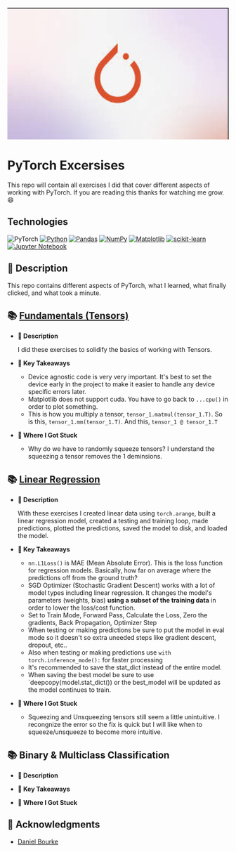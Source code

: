 <p align="center">
   <img src="https://github.com/AishaEvering/PyTorch_Exercises/blob/main/header_2.png" alt="Face Verfication" width="600" height="300">
</p>

# PyTorch Excersises

This repo will contain all exercises I did that cover different aspects of working with PyTorch.  If you are reading this thanks for watching me grow. 😄

## Technologies
![PyTorch](https://img.shields.io/badge/PyTorch-%23EE4C2C.svg?style=for-the-badge&logo=PyTorch&logoColor=white)
[![Python](https://img.shields.io/badge/python-3670A0?style=for-the-badge&logo=python&logoColor=ffdd54)](https://www.python.org/)
[![Pandas](https://img.shields.io/badge/pandas-%23150458.svg?style=for-the-badge&logo=pandas&logoColor=white)](https://pandas.pydata.org/)
[![NumPy](https://img.shields.io/badge/numpy-%23013243.svg?style=for-the-badge&logo=numpy&logoColor=white)](https://numpy.org/)
[![Matplotlib](https://img.shields.io/badge/Matplotlib-%23ffffff.svg?style=for-the-badge&logo=Matplotlib&logoColor=black)](https://matplotlib.org/)
[![scikit-learn](https://img.shields.io/badge/scikit--learn-%23F7931E.svg?style=for-the-badge&logo=scikit-learn&logoColor=white)](https://scikit-learn.org/stable/)
[![Jupyter Notebook](https://img.shields.io/badge/jupyter-%23FA0F00.svg?style=for-the-badge&logo=jupyter&logoColor=white)](https://jupyter.org/)

## 📃 Description

This repo contains different aspects of PyTorch, what I learned, what finally clicked, and what took a minute.
  
## 📚 [Fundamentals (Tensors)](https://github.com/AishaEvering/PyTorch_Exercises/blob/main/00_pytorch_fundamentals_exercises.ipynb)
   * **📄 Description**

     I did these exercises to solidify the basics of working with Tensors.
     
   * **🔑 Key Takeaways**
     * Device agnostic code is very very important.  It's best to set the device early in the project to make it easier to handle any device specific errors later.
     * Matplotlib does not support cuda.  You have to go back to `...cpu()` in order to plot something.
     *  This is how you multiply a tensor, `tensor_1.matmul(tensor_1.T)`.  So is this, `tensor_1.mm(tensor_1.T)`. And this, `tensor_1 @ tensor_1.T`

   * **😤 Where I Got Stuck**
      * Why do we have to randomly squeeze tensors?  I understand the squeezing a tensor removes the 1 deminsions.

## 📚 [Linear Regression](https://github.com/AishaEvering/PyTorch_Exercises/blob/main/01_pytorch_workflow_exercises.ipynb)
   * **📄 Description**

     With these exercises I created linear data using `torch.arange`, built a linear regression model, created a testing and training loop, made predictions, plotted the predictions, saved the model to disk, and loaded the model.

   * **🔑 Key Takeaways**
       * `nn.L1Loss()` is MAE (Mean Absolute Error).  This is the loss function for regression models. Basically, how far on average where the predictions off from the ground truth?
       * SGD Optimizer (Stochastic Gradient Descent) works with a lot of model types including linear regression.  It changes the model's parameters (weights, bias) **using a subset of the training data** in order to lower the loss/cost function.
       * Set to Train Mode, Forward Pass, Calculate the Loss, Zero the gradients, Back Propagation, Optimizer Step
       * When testing or making predictions be sure to put the model in eval mode so it doesn't so extra uneeded steps like gradient descent, dropout, etc..
       * Also when testing or making predictions use `with torch.inference_mode():` for faster processing
       * It's recommended to save the stat_dict instead of the entire model.
       * When saving the best model be sure to use `deepcopy(model.stat_dict()) or the best_model will be updated as the model continues to train.

   * **😤 Where I Got Stuck**
       * Squeezing and Unsqueezing tensors still seem a little unintuitive.  I recongnize the error so the fix is quick but I will like when to squeeze/unsqueeze to become more intuitive.
    
         
## 📚 Binary & Multiclass Classification
   * **📄 Description**

   * **🔑 Key Takeaways**

   * **😤 Where I Got Stuck**

## 🙏 Acknowledgments

* [Daniel Bourke](https://github.com/mrdbourke)
